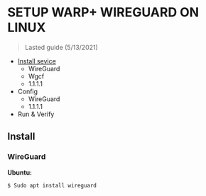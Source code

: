 # SETUP WARP+ WIREGUARD ON LINUX
> Lasted guide (5/13/2021)

- [Install sevice](##Install)
  - WireGuard
  - Wgcf
  - 1.1.1.1
- Config
  - WireGuard
  - 1.1.1.1
- Run & Verify

## Install
### WireGuard
**Ubuntu:**

```
$ Sudo apt install wireguard
```
